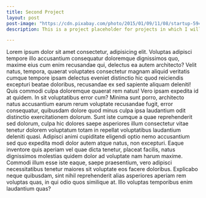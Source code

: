 ```yaml
---
title: Second Project
layout: post
post-image: "https://cdn.pixabay.com/photo/2015/01/09/11/08/startup-594090_960_720.jpg"
description: This is a project placeholder for projects in which I will add later

---
```


Lorem ipsum dolor sit amet consectetur, adipisicing elit. Voluptas adipisci tempore illo accusantium consequatur doloremque dignissimos quo, maxime eius cum enim recusandae qui, delectus ea autem architecto? Velit natus, tempora, quaerat voluptates consectetur magnam aliquid veritatis cumque tempore ipsam delectus eveniet distinctio hic quod reiciendis excepturi beatae doloribus, recusandae ex sed sapiente aliquam deleniti! Quis commodi culpa doloremque quaerat rem natus! Vero ipsam expedita id at quidem. In sit voluptatibus error cum? Minima sunt porro, architecto natus accusantium earum rerum voluptate recusandae fugit, error consequatur, quibusdam dolore quod minus culpa ipsa laudantium odit distinctio exercitationem dolorum. Sunt iste cumque a quae reprehenderit sed dolorum, culpa hic dolores saepe asperiores illum consectetur vitae tenetur dolorem voluptatum totam in repellat voluptatibus laudantium deleniti quasi. Adipisci animi cupiditate eligendi optio nemo accusantium sed quo expedita modi dolor autem atque natus, non excepturi. Eaque inventore quis aperiam vel quae dicta tenetur, placeat facilis, natus dignissimos molestias quidem dolor ad voluptate nam harum maxime. Commodi illum esse iste eaque, saepe praesentium, vero adipisci necessitatibus tenetur maiores sit voluptate eos facere doloribus. Explicabo neque quibusdam, sint nihil reprehenderit alias asperiores aperiam rem voluptas quas, in qui odio quos similique at. Illo voluptas temporibus enim laudantium quas?
